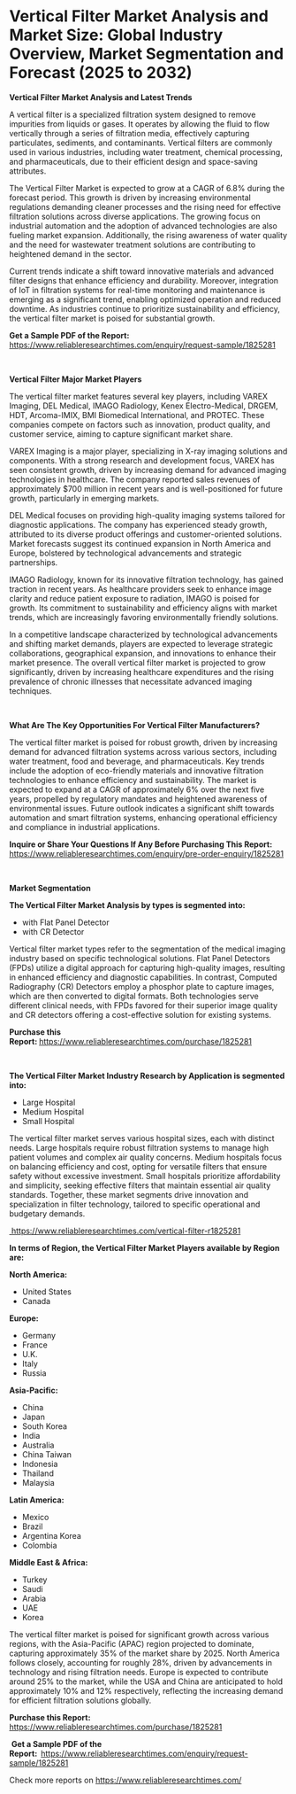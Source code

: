 <p><h1>Vertical Filter Market Analysis and Market Size: Global Industry Overview, Market Segmentation and Forecast (2025 to 2032)</h1></p><p><strong>Vertical Filter Market Analysis and Latest Trends</strong></p>
<p><p>A vertical filter is a specialized filtration system designed to remove impurities from liquids or gases. It operates by allowing the fluid to flow vertically through a series of filtration media, effectively capturing particulates, sediments, and contaminants. Vertical filters are commonly used in various industries, including water treatment, chemical processing, and pharmaceuticals, due to their efficient design and space-saving attributes.</p><p>The Vertical Filter Market is expected to grow at a CAGR of 6.8% during the forecast period. This growth is driven by increasing environmental regulations demanding cleaner processes and the rising need for effective filtration solutions across diverse applications. The growing focus on industrial automation and the adoption of advanced technologies are also fueling market expansion. Additionally, the rising awareness of water quality and the need for wastewater treatment solutions are contributing to heightened demand in the sector.</p><p>Current trends indicate a shift toward innovative materials and advanced filter designs that enhance efficiency and durability. Moreover, integration of IoT in filtration systems for real-time monitoring and maintenance is emerging as a significant trend, enabling optimized operation and reduced downtime. As industries continue to prioritize sustainability and efficiency, the vertical filter market is poised for substantial growth.</p></p>
<p><strong>Get a Sample PDF of the Report:&nbsp;</strong> <a href="https://www.reliableresearchtimes.com/enquiry/request-sample/1825281?utm_campaign=3033&utm_medium=2&utm_source=Github&utm_content=ia&utm_term=03032025&utm_id=vertical-filter">https://www.reliableresearchtimes.com/enquiry/request-sample/1825281</a></p>
<p>&nbsp;</p>
<p><strong>Vertical Filter Major Market Players</strong></p>
<p><p>The vertical filter market features several key players, including VAREX Imaging, DEL Medical, IMAGO Radiology, Kenex Electro-Medical, DRGEM, HDT, Arcoma-IMIX, BMI Biomedical International, and PROTEC. These companies compete on factors such as innovation, product quality, and customer service, aiming to capture significant market share.</p><p>VAREX Imaging is a major player, specializing in X-ray imaging solutions and components. With a strong research and development focus, VAREX has seen consistent growth, driven by increasing demand for advanced imaging technologies in healthcare. The company reported sales revenues of approximately $700 million in recent years and is well-positioned for future growth, particularly in emerging markets.</p><p>DEL Medical focuses on providing high-quality imaging systems tailored for diagnostic applications. The company has experienced steady growth, attributed to its diverse product offerings and customer-oriented solutions. Market forecasts suggest its continued expansion in North America and Europe, bolstered by technological advancements and strategic partnerships.</p><p>IMAGO Radiology, known for its innovative filtration technology, has gained traction in recent years. As healthcare providers seek to enhance image clarity and reduce patient exposure to radiation, IMAGO is poised for growth. Its commitment to sustainability and efficiency aligns with market trends, which are increasingly favoring environmentally friendly solutions.</p><p>In a competitive landscape characterized by technological advancements and shifting market demands, players are expected to leverage strategic collaborations, geographical expansion, and innovations to enhance their market presence. The overall vertical filter market is projected to grow significantly, driven by increasing healthcare expenditures and the rising prevalence of chronic illnesses that necessitate advanced imaging techniques.</p></p>
<p>&nbsp;</p>
<p><strong>What Are The Key Opportunities For Vertical Filter Manufacturers?</strong></p>
<p><p>The vertical filter market is poised for robust growth, driven by increasing demand for advanced filtration systems across various sectors, including water treatment, food and beverage, and pharmaceuticals. Key trends include the adoption of eco-friendly materials and innovative filtration technologies to enhance efficiency and sustainability. The market is expected to expand at a CAGR of approximately 6% over the next five years, propelled by regulatory mandates and heightened awareness of environmental issues. Future outlook indicates a significant shift towards automation and smart filtration systems, enhancing operational efficiency and compliance in industrial applications.</p></p>
<p><strong>Inquire or Share Your Questions If Any Before Purchasing This Report:</strong> <a href="https://www.reliableresearchtimes.com/enquiry/pre-order-enquiry/1825281?utm_campaign=3033&utm_medium=2&utm_source=Github&utm_content=ia&utm_term=03032025&utm_id=vertical-filter">https://www.reliableresearchtimes.com/enquiry/pre-order-enquiry/1825281</a></p>
<p>&nbsp;</p>
<p><strong>Market Segmentation</strong></p>
<p><strong>The Vertical Filter Market Analysis by types is segmented into:</strong></p>
<p><ul><li>with Flat Panel Detector</li><li>with CR Detector</li></ul></p>
<p><p>Vertical filter market types refer to the segmentation of the medical imaging industry based on specific technological solutions. Flat Panel Detectors (FPDs) utilize a digital approach for capturing high-quality images, resulting in enhanced efficiency and diagnostic capabilities. In contrast, Computed Radiography (CR) Detectors employ a phosphor plate to capture images, which are then converted to digital formats. Both technologies serve different clinical needs, with FPDs favored for their superior image quality and CR detectors offering a cost-effective solution for existing systems.</p></p>
<p><strong>Purchase this Report:&nbsp;</strong><a href="https://www.reliableresearchtimes.com/purchase/1825281?utm_campaign=3033&utm_medium=2&utm_source=Github&utm_content=ia&utm_term=03032025&utm_id=vertical-filter">https://www.reliableresearchtimes.com/purchase/1825281</a></p>
<p>&nbsp;</p>
<p><strong>The Vertical Filter Market Industry Research by Application is segmented into:</strong></p>
<p><ul><li>Large Hospital</li><li>Medium Hospital</li><li>Small Hospital</li></ul></p>
<p><p>The vertical filter market serves various hospital sizes, each with distinct needs. Large hospitals require robust filtration systems to manage high patient volumes and complex air quality concerns. Medium hospitals focus on balancing efficiency and cost, opting for versatile filters that ensure safety without excessive investment. Small hospitals prioritize affordability and simplicity, seeking effective filters that maintain essential air quality standards. Together, these market segments drive innovation and specialization in filter technology, tailored to specific operational and budgetary demands.</p></p>
<p><a href="https://www.reliableresearchtimes.com/vertical-filter-r1825281?utm_campaign=3033&utm_medium=2&utm_source=Github&utm_content=ia&utm_term=03032025&utm_id=vertical-filter">&nbsp;https://www.reliableresearchtimes.com/vertical-filter-r1825281</a></p>
<p><strong>In terms of Region, the Vertical Filter Market Players available by Region are:</strong></p>
<p>
    <p> <strong> North America: </strong>
        <ul>
            <li>United States</li>
            <li>Canada</li>
        </ul>
        </p> 
    <p> <strong> Europe: </strong>
        <ul>
            <li>Germany</li>
            <li>France</li>
            <li>U.K.</li>
            <li>Italy</li>
            <li>Russia</li>
        </ul>
        </p> 
    <p> <strong> Asia-Pacific: </strong>
        <ul>
            <li>China</li>
            <li>Japan</li>
            <li>South Korea</li>
            <li>India</li>
            <li>Australia</li>
            <li>China Taiwan</li>
            <li>Indonesia</li>
            <li>Thailand</li>
            <li>Malaysia</li>
        </ul>
        </p> 
    <p> <strong> Latin America: </strong>
        <ul>
            <li>Mexico</li>
            <li>Brazil</li>
            <li>Argentina Korea</li>
            <li>Colombia</li>
        </ul>
        </p> 
    <p> <strong> Middle East & Africa: </strong>
        <ul>
            <li>Turkey</li>
            <li>Saudi</li>
            <li>Arabia</li>
            <li>UAE</li>
            <li>Korea</li>
        </ul>
    </p>
    </p>
<p><p>The vertical filter market is poised for significant growth across various regions, with the Asia-Pacific (APAC) region projected to dominate, capturing approximately 35% of the market share by 2025. North America follows closely, accounting for roughly 28%, driven by advancements in technology and rising filtration needs. Europe is expected to contribute around 25% to the market, while the USA and China are anticipated to hold approximately 10% and 12% respectively, reflecting the increasing demand for efficient filtration solutions globally.</p></p>
<p><strong>Purchase this Report: </strong><a href="https://www.reliableresearchtimes.com/purchase/1825281?utm_campaign=3033&utm_medium=2&utm_source=Github&utm_content=ia&utm_term=03032025&utm_id=vertical-filter">https://www.reliableresearchtimes.com/purchase/1825281</a></p>
<p>&nbsp;<strong>Get a Sample PDF of the Report:&nbsp;&nbsp;</strong><a href="https://www.reliableresearchtimes.com/enquiry/request-sample/1825281?utm_campaign=3033&utm_medium=2&utm_source=Github&utm_content=ia&utm_term=03032025&utm_id=vertical-filter">https://www.reliableresearchtimes.com/enquiry/request-sample/1825281</a></p>
<p><strong></strong></p>
<p>Check more reports on <a href="https://www.reliableresearchtimes.com/?utm_campaign=3033&utm_medium=2&utm_source=Github&utm_content=ia&utm_term=03032025&utm_id=vertical-filter">https://www.reliableresearchtimes.com/</a></p>